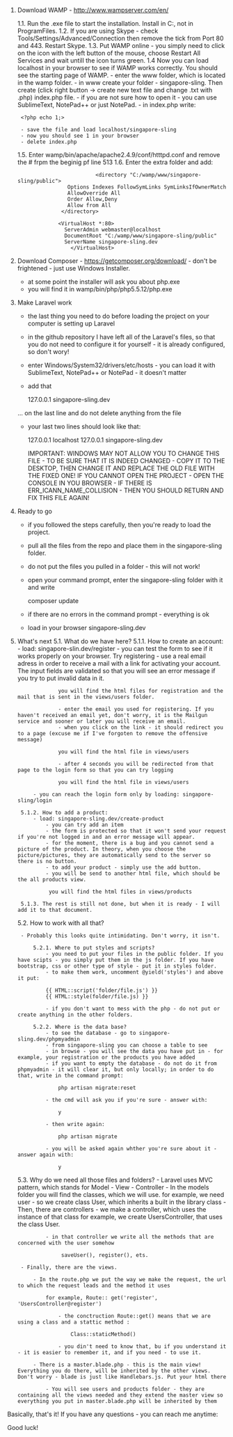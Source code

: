 1. Download WAMP - http://www.wampserver.com/en/

	1.1. Run the .exe file to start the installation. Install in C:, not in ProgramFiles.
	1.2. If you are using Skype - check Tools/Settings/Advanced/Connection then remove the tick from Port 80 and 443. Restart Skype.
	1.3. Put WAMP online - you simply need to click on the icon with the left button of the mouse, choose Restart All Services and wait untill the icon turns green.
	1.4 Now you can load localhost in your browser to see if WAMP works correctly. You should see the starting page of WAMP.
		- enter the www folder, which is located in the wamp folder. 
		- in www create your folder - singapore-sling. Then create (click right button -> create new text file and change .txt with .php) index.php file. 
		- if you are not sure how to open it - you can use SublimeText, NotePad++ or just NotePad. 
		- in index.php write:

		<?php echo 1;>

		- save the file and load localhost/singapore-sling
		- now you should see 1 in your browser
		- delete index.php
	1.5. Enter wamp/bin/apache/apache2.4.9/conf/htttpd.conf and remove the # frpm the beginig pf line 513
	1.6. Enter the extra folder and add:

								<directory "C:/wamp/www/singapore-sling/public">
					   Options Indexes FollowSymLinks SymLinksIfOwnerMatch
					   AllowOverride All
					   Order Allow,Deny
					   Allow from All
					 </directory>
					 
					<VirtualHost *:80>
					  ServerAdmin webmaster@localhost
					  DocumentRoot "C:/wamp/www/singapore-sling/public" 
					  ServerName singapore-sling.dev
						</VirtualHost>

2. Download Composer - https://getcomposer.org/download/ - don't be frightened - just use Windows Installer.
	- at some point the installer will ask you about php.exe
	- you will find it in wamp/bin/php/php5.5.12/php.exe

3. Make Laravel work
	- the last thing you need to do before loading the project on your computer is setting up Laravel
	- in the github repository I have left all of the Laravel's files, so that you do not need to configure it for yourself - it is already configured, so don't wory!
	- enter Windows/System32/drivers/etc/hosts - you can load it with SublimeText, NotePad++ or NotePad - it doesn't matter
	- add that 

		127.0.0.1       singapore-sling.dev

	... on the last line and do not delete anything from the file
	- your last two lines should look like that: 

		127.0.0.1       localhost
		127.0.0.1       singapore-sling.dev

		IMPORTANT: WINDOWS MAY NOT ALLOW YOU TO CHANGE THIS FILE - TO BE SURE THAT IT IS INDEED CHANGED - COPY IT TO THE DESKTOP, THEN CHANGE IT AND REPLACE THE OLD FILE WITH THE FIXED ONE!
		IF YOU CANNOT OPEN THE PROJECT - OPEN THE CONSOLE IN YOU BROWSER - IF THERE IS ERR_ICANN_NAME_COLLISION - THEN YOU SHOULD RETURN AND FIX THIS FILE AGAIN!

4. Ready to go
	- if you followed the steps carefully, then you're ready to load the project.
	- pull all the files from the repo and place them in the singapore-sling folder. 
	- do not put the files you pulled in a folder - this will not work!
	- open your command prompt, enter the singapore-sling folder with it and write 

		composer update

	- if there are no errors in the command prompt - everything is ok
	- load in your browser singapore-sling.dev

5. What's next
	5.1. What do we have here?
		5.1.1. How to create an account:
			- load: singapore-slin.dev/register
					- you can test the form to see if it works properly on your browser. Try registering - use a real email adress in order to receive a mail with a link for activating your account. The input fields are validated so that you will see an error message if you try to put invalid data in it.

					you will find the html files for registration and the mail that is sent in the views/users folder. 

					- enter the email you used for registering. If you haven't received an email yet, don't worry, it is the Mailgun service and sooner or later you will receive an email. 
					- when you click on the link - it should redirect you to a page (excuse me if I've forgoten to remove the offensive message)

					you will find the html file in views/users

					- after 4 seconds you will be redirected from that page to the login form so that you can try logging

					you will find the html file in views/users

			- you can reach the login form only by loading: singapore-sling/login

		5.1.2. How to add a product:
			- load: singapore-sling.dev/create-product
				- you can try add an item
				- the form is protected so that it won't send your request if you're not logged in and an error message will appear.
				- for the moment, there is a bug and you cannot send a picture of the product. In theory, when you choose the picture/pictures, they are automatically send to the server so there is no button.
				- to add your product - simply use the add button.
				- you will be send to another html file, which should be the all products view.

				 you will find the html files in views/products

		5.1.3. The rest is still not done, but when it is ready - I will add it to that document.

	5.2. How to work with all that?

		- Probably this looks quite intimidating. Don't worry, it isn't.

			5.2.1. Where to put styles and scripts?
				- you need to put your files in the public folder. If you have scipts - you simply put them in the js folder. If you have bootstrap, css or other type of style - put it in styles folder.
				- to make them work, uncomment @yield('styles') and above it put: 

				{{ HTML::script('folder/file.js') }}
				{{ HTML::style(folder/file.js) }}

				- if you don't want to mess with the php - do not put or create anything in the other folders.

			5.2.2. Where is the data base?
				- to see the database - go to singapore-sling.dev/phpmyadmin
				- from singapore-sling you can choose a table to see
				- in browse - you will see the data you have put in - for example, your registration or the products you have added
				- if you want to empty the database - do not do it from phpmyadmin - it will clear it, but only locally; in order to do that, write in the command prompt:

					php artisan migrate:reset

				- the cmd will ask you if you're sure - answer with:

					y

				- then write again:

					php artisan migrate

				- you will be asked again whther you're sure about it - answer again with:

					y
	
	5.3. Why do we need all those files and folders?
		- Laravel uses MVC pattern, which stands for Model - View - Controller
		- In the models folder you will find the classes, which we will use.
				for example, we need user - so we create class User, which inherits a built in the library class
		- Then, there are controllers - we make a controller, which uses the instance of that class
				for example, we create UsersController, that uses the class User. 

				- in that controller we write all the methods that are concerned with the user somehow 

					 saveUser(), register(), ets.

		- Finally, there are the views. 

			- In the route.php we put the way we make the request, the url to which the request leads and the method it uses

				for example, Route:: get('register', 'UsersController@register')

					- the conсtruction Route::get() means that we are using a class and a stattic method :

						Class::staticMethod()

					- you din't need to know that, bu if you understand it - it is easier to remember it, and if you need - to use it.

			- There is a master.blade.php - this is the main view! Everything you do there, will be inherited by the other views. Don't worry - blade is just like Handlebars.js. Put your html there

				- You will see users and products folder - they are containing all the views needed and they extend the master view so everything you put in master.blade.php will be inherited by them


Basically, that's it! If you have any questions - you can reach me anytime:

Good luck!










